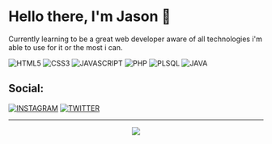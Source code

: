 # Hello there, I'm Jason 👋

Currently learning to be a great web developer aware of all technologies i'm able to use for it or the most i can.

![HTML5](https://img.shields.io/badge/-HTML5-E34F26?logo=html5&labelColor=000)
![CSS3](https://img.shields.io/badge/-CSS3-1572B6?logo=css3&labelColor=000)
![JAVASCRIPT](https://img.shields.io/badge/-POOR_JS-F7DF1E?logo=JavaScript&labelColor=000)
![PHP](https://img.shields.io/badge/-PHP-777BB4?logo=PHP&labelColor=000)
![PLSQL](https://img.shields.io/badge/-ORACLE_SQL-F80000?logo=oracle&labelColor=000)
![JAVA](https://img.shields.io/badge/-JAVA-F4BB01?logo=oracle&labelColor=000)

## Social:

[![INSTAGRAM](https://img.shields.io/badge/-Instagram-E4405F?logo=instagram&labelColor=000)](https://www.instagram.com/byeejasonn/)
[![TWITTER](https://img.shields.io/badge/-Twitter-1DA1F2?logo=twitter&labelColor=000)](https://twitter.com/byeejasonn)

***

<div align="center">
<img src="https://c.tenor.com/yLl_Tx1j5S0AAAAC/the-legend-of-zelda-breath-of-the-wild-legend-of-zelda-breath-of-the-wild.gif">
</div>
<!--
**byeejasonn/byeejasonn** is a ✨ _special_ ✨ repository because its `README.md` (this file) appears on your GitHub profile.

Here are some ideas to get you started:

- 🔭 I’m currently working on ...
- 🌱 I’m currently learning ...
- 👯 I’m looking to collaborate on ...
- 🤔 I’m looking for help with ...
- 💬 Ask me about ...
- 📫 How to reach me: ...
- 😄 Pronouns: ...
- ⚡ Fun fact: ...
-->
